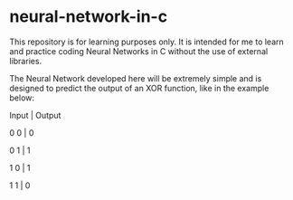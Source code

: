 # neural-network-in-c
This repository is for learning purposes only. It is intended for me to learn and practice coding Neural Networks in C without the use of external libraries.

The Neural Network developed here will be extremely simple and is designed to predict the output of an XOR function, like in the example below:

Input | Output

0  0 | 0

0  1 | 1

1  0 | 1

1  1 | 0
